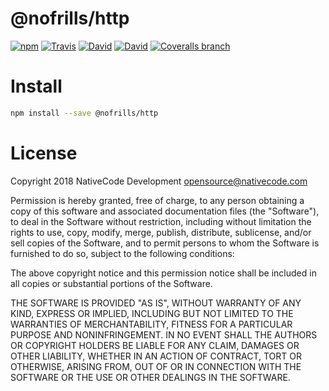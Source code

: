 # @nofrills/http

[![npm](https://img.shields.io/npm/v/@nofrills/http.svg?style=flat-square)](https://www.npmjs.com/package/@nofrills/http)
[![Travis](https://img.shields.io/travis/nativecode-dev/nofrills-http.svg?style=flat-square&label=travis)](https://travis-ci.org/nativecode-dev/nofrills-http)
[![David](https://img.shields.io/david/nativecode-dev/nofrills-http.svg?style=flat-square&label=deps)](https://www.npmjs.com/package/@nofrills/http)
[![David](https://img.shields.io/david/dev/nativecode-dev/nofrills-http.svg?style=flat-square&label=devdeps)](https://www.npmjs.com/package/@nofrills/http)
[![Coveralls branch](https://img.shields.io/coveralls/nativecode-dev/nofrills-http/master.svg?style=flat-square)](https://coveralls.io/r/nativecode-dev/nofrills-http?branch=master)

# Install

```bash
npm install --save @nofrills/http
```

# License
Copyright 2018 NativeCode Development <opensource@nativecode.com>

Permission is hereby granted, free of charge, to any person obtaining a copy of this software and associated
documentation files (the "Software"), to deal in the Software without restriction, including without
limitation the rights to use, copy, modify, merge, publish, distribute, sublicense, and/or sell copies of the
Software, and to permit persons to whom the Software is furnished to do so, subject to the following
conditions:

The above copyright notice and this permission notice shall be included in all copies or substantial portions
of the Software.

THE SOFTWARE IS PROVIDED "AS IS", WITHOUT WARRANTY OF ANY KIND, EXPRESS OR IMPLIED, INCLUDING BUT NOT LIMITED
TO THE WARRANTIES OF MERCHANTABILITY, FITNESS FOR A PARTICULAR PURPOSE AND NONINFRINGEMENT. IN NO EVENT SHALL
THE AUTHORS OR COPYRIGHT HOLDERS BE LIABLE FOR ANY CLAIM, DAMAGES OR OTHER LIABILITY, WHETHER IN AN ACTION OF
CONTRACT, TORT OR OTHERWISE, ARISING FROM, OUT OF OR IN CONNECTION WITH THE SOFTWARE OR THE USE OR OTHER
DEALINGS IN THE SOFTWARE.
